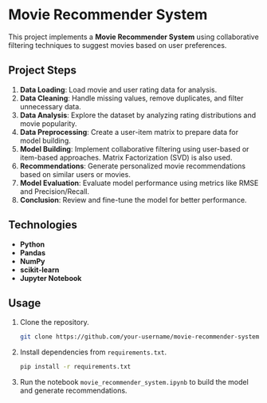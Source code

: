 # **Movie Recommender System**

This project implements a **Movie Recommender System** using collaborative filtering techniques to suggest movies based on user preferences.

## **Project Steps**

1. **Data Loading**: Load movie and user rating data for analysis.
2. **Data Cleaning**: Handle missing values, remove duplicates, and filter unnecessary data.
3. **Data Analysis**: Explore the dataset by analyzing rating distributions and movie popularity.
4. **Data Preprocessing**: Create a user-item matrix to prepare data for model building.
5. **Model Building**: Implement collaborative filtering using user-based or item-based approaches. Matrix Factorization (SVD) is also used.
6. **Recommendations**: Generate personalized movie recommendations based on similar users or movies.
7. **Model Evaluation**: Evaluate model performance using metrics like RMSE and Precision/Recall.
8. **Conclusion**: Review and fine-tune the model for better performance.

## **Technologies**
- **Python**
- **Pandas**
- **NumPy**
- **scikit-learn**
- **Jupyter Notebook**

## **Usage**
1. Clone the repository.
    ```bash
    git clone https://github.com/your-username/movie-recommender-system.git
    ```
2. Install dependencies from `requirements.txt`.
    ```bash
    pip install -r requirements.txt
    ```
3. Run the notebook `movie_recommender_system.ipynb` to build the model and generate recommendations.
